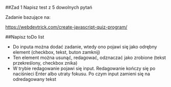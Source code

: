 ##Zad 1
Napisz test z 5 dowolnych pytań

Zadanie bazujące na:

https://webdevtrick.com/create-javascript-quiz-program/

##Napisz toDo list
* Do inputa można dodać zadanie, wtedy ono pojawi się jako odrębny element (checkbox, tekst, buton zamknij)
* Ten element można usunąć, redagować, odznaczać jako zrobione (tekst przekreślony, checkbox znika)
* W trybie redagowanie pojawi się input. Redagowanie kończy się po naciśnieci Enter albo utraty fokusu. Po czym input zamieni się na odredagowany tekst
